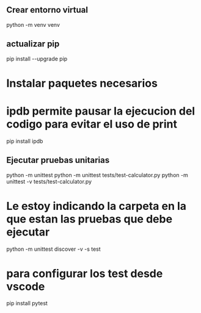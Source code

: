 ## Crear entorno virtual
python -m venv venv

## actualizar pip
pip install --upgrade pip

# Instalar paquetes necesarios
# ipdb permite pausar la ejecucion del codigo para evitar el uso de print
pip install ipdb

## Ejecutar pruebas unitarias
python -m unittest
python -m unittest tests/test-calculator.py 
python -m unittest -v tests/test-calculator.py 

# Le estoy indicando la carpeta en la que estan las pruebas que debe ejecutar
python -m unittest discover -v -s test

# para configurar los test desde vscode
pip install pytest